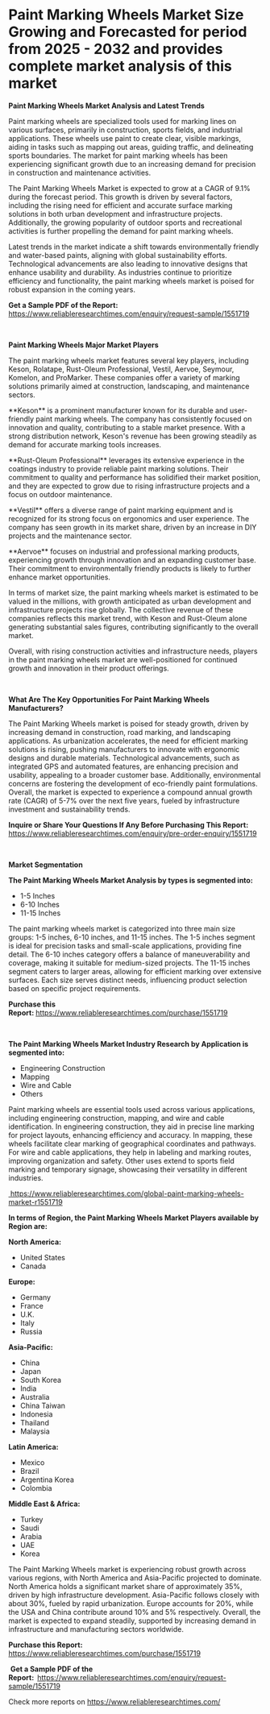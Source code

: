 <p><h1>Paint Marking Wheels Market Size Growing and Forecasted for period from 2025 - 2032 and provides complete market analysis of this market</h1></p><p><strong>Paint Marking Wheels Market Analysis and Latest Trends</strong></p>
<p><p>Paint marking wheels are specialized tools used for marking lines on various surfaces, primarily in construction, sports fields, and industrial applications. These wheels use paint to create clear, visible markings, aiding in tasks such as mapping out areas, guiding traffic, and delineating sports boundaries. The market for paint marking wheels has been experiencing significant growth due to an increasing demand for precision in construction and maintenance activities.</p><p>The Paint Marking Wheels Market is expected to grow at a CAGR of 9.1% during the forecast period. This growth is driven by several factors, including the rising need for efficient and accurate surface marking solutions in both urban development and infrastructure projects. Additionally, the growing popularity of outdoor sports and recreational activities is further propelling the demand for paint marking wheels.</p><p>Latest trends in the market indicate a shift towards environmentally friendly and water-based paints, aligning with global sustainability efforts. Technological advancements are also leading to innovative designs that enhance usability and durability. As industries continue to prioritize efficiency and functionality, the paint marking wheels market is poised for robust expansion in the coming years.</p></p>
<p><strong>Get a Sample PDF of the Report:&nbsp;</strong> <a href="https://www.reliableresearchtimes.com/enquiry/request-sample/1551719?utm_campaign=3031&utm_medium=2&utm_source=Github&utm_content=ia&utm_term=05042025&utm_id=paint-marking-wheels">https://www.reliableresearchtimes.com/enquiry/request-sample/1551719</a></p>
<p>&nbsp;</p>
<p><strong>Paint Marking Wheels Major Market Players</strong></p>
<p><p>The paint marking wheels market features several key players, including Keson, Rolatape, Rust-Oleum Professional, Vestil, Aervoe, Seymour, Komelon, and ProMarker. These companies offer a variety of marking solutions primarily aimed at construction, landscaping, and maintenance sectors.</p><p>**Keson** is a prominent manufacturer known for its durable and user-friendly paint marking wheels. The company has consistently focused on innovation and quality, contributing to a stable market presence. With a strong distribution network, Keson's revenue has been growing steadily as demand for accurate marking tools increases.</p><p>**Rust-Oleum Professional** leverages its extensive experience in the coatings industry to provide reliable paint marking solutions. Their commitment to quality and performance has solidified their market position, and they are expected to grow due to rising infrastructure projects and a focus on outdoor maintenance.</p><p>**Vestil** offers a diverse range of paint marking equipment and is recognized for its strong focus on ergonomics and user experience. The company has seen growth in its market share, driven by an increase in DIY projects and the maintenance sector.</p><p>**Aervoe** focuses on industrial and professional marking products, experiencing growth through innovation and an expanding customer base. Their commitment to environmentally friendly products is likely to further enhance market opportunities.</p><p>In terms of market size, the paint marking wheels market is estimated to be valued in the millions, with growth anticipated as urban development and infrastructure projects rise globally. The collective revenue of these companies reflects this market trend, with Keson and Rust-Oleum alone generating substantial sales figures, contributing significantly to the overall market.</p><p>Overall, with rising construction activities and infrastructure needs, players in the paint marking wheels market are well-positioned for continued growth and innovation in their product offerings.</p></p>
<p>&nbsp;</p>
<p><strong>What Are The Key Opportunities For Paint Marking Wheels Manufacturers?</strong></p>
<p><p>The Paint Marking Wheels market is poised for steady growth, driven by increasing demand in construction, road marking, and landscaping applications. As urbanization accelerates, the need for efficient marking solutions is rising, pushing manufacturers to innovate with ergonomic designs and durable materials. Technological advancements, such as integrated GPS and automated features, are enhancing precision and usability, appealing to a broader customer base. Additionally, environmental concerns are fostering the development of eco-friendly paint formulations. Overall, the market is expected to experience a compound annual growth rate (CAGR) of 5-7% over the next five years, fueled by infrastructure investment and sustainability trends.</p></p>
<p><strong>Inquire or Share Your Questions If Any Before Purchasing This Report:</strong> <a href="https://www.reliableresearchtimes.com/enquiry/pre-order-enquiry/1551719?utm_campaign=3031&utm_medium=2&utm_source=Github&utm_content=ia&utm_term=05042025&utm_id=paint-marking-wheels">https://www.reliableresearchtimes.com/enquiry/pre-order-enquiry/1551719</a></p>
<p>&nbsp;</p>
<p><strong>Market Segmentation</strong></p>
<p><strong>The Paint Marking Wheels Market Analysis by types is segmented into:</strong></p>
<p><ul><li>1-5 Inches</li><li>6-10 Inches</li><li>11-15 Inches</li></ul></p>
<p><p>The paint marking wheels market is categorized into three main size groups: 1-5 inches, 6-10 inches, and 11-15 inches. The 1-5 inches segment is ideal for precision tasks and small-scale applications, providing fine detail. The 6-10 inches category offers a balance of maneuverability and coverage, making it suitable for medium-sized projects. The 11-15 inches segment caters to larger areas, allowing for efficient marking over extensive surfaces. Each size serves distinct needs, influencing product selection based on specific project requirements.</p></p>
<p><strong>Purchase this Report:&nbsp;</strong><a href="https://www.reliableresearchtimes.com/purchase/1551719?utm_campaign=3031&utm_medium=2&utm_source=Github&utm_content=ia&utm_term=05042025&utm_id=paint-marking-wheels">https://www.reliableresearchtimes.com/purchase/1551719</a></p>
<p>&nbsp;</p>
<p><strong>The Paint Marking Wheels Market Industry Research by Application is segmented into:</strong></p>
<p><ul><li>Engineering Construction</li><li>Mapping</li><li>Wire and Cable</li><li>Others</li></ul></p>
<p><p>Paint marking wheels are essential tools used across various applications, including engineering construction, mapping, and wire and cable identification. In engineering construction, they aid in precise line marking for project layouts, enhancing efficiency and accuracy. In mapping, these wheels facilitate clear marking of geographical coordinates and pathways. For wire and cable applications, they help in labeling and marking routes, improving organization and safety. Other uses extend to sports field marking and temporary signage, showcasing their versatility in different industries.</p></p>
<p><a href="https://www.reliableresearchtimes.com/global-paint-marking-wheels-market-r1551719?utm_campaign=3031&utm_medium=2&utm_source=Github&utm_content=ia&utm_term=05042025&utm_id=paint-marking-wheels">&nbsp;https://www.reliableresearchtimes.com/global-paint-marking-wheels-market-r1551719</a></p>
<p><strong>In terms of Region, the Paint Marking Wheels Market Players available by Region are:</strong></p>
<p>
    <p> <strong> North America: </strong>
        <ul>
            <li>United States</li>
            <li>Canada</li>
        </ul>
        </p> 
    <p> <strong> Europe: </strong>
        <ul>
            <li>Germany</li>
            <li>France</li>
            <li>U.K.</li>
            <li>Italy</li>
            <li>Russia</li>
        </ul>
        </p> 
    <p> <strong> Asia-Pacific: </strong>
        <ul>
            <li>China</li>
            <li>Japan</li>
            <li>South Korea</li>
            <li>India</li>
            <li>Australia</li>
            <li>China Taiwan</li>
            <li>Indonesia</li>
            <li>Thailand</li>
            <li>Malaysia</li>
        </ul>
        </p> 
    <p> <strong> Latin America: </strong>
        <ul>
            <li>Mexico</li>
            <li>Brazil</li>
            <li>Argentina Korea</li>
            <li>Colombia</li>
        </ul>
        </p> 
    <p> <strong> Middle East & Africa: </strong>
        <ul>
            <li>Turkey</li>
            <li>Saudi</li>
            <li>Arabia</li>
            <li>UAE</li>
            <li>Korea</li>
        </ul>
    </p>
    </p>
<p><p>The Paint Marking Wheels market is experiencing robust growth across various regions, with North America and Asia-Pacific projected to dominate. North America holds a significant market share of approximately 35%, driven by high infrastructure development. Asia-Pacific follows closely with about 30%, fueled by rapid urbanization. Europe accounts for 20%, while the USA and China contribute around 10% and 5% respectively. Overall, the market is expected to expand steadily, supported by increasing demand in infrastructure and manufacturing sectors worldwide.</p></p>
<p><strong>Purchase this Report: </strong><a href="https://www.reliableresearchtimes.com/purchase/1551719?utm_campaign=3031&utm_medium=2&utm_source=Github&utm_content=ia&utm_term=05042025&utm_id=paint-marking-wheels">https://www.reliableresearchtimes.com/purchase/1551719</a></p>
<p>&nbsp;<strong>Get a Sample PDF of the Report:&nbsp;&nbsp;</strong><a href="https://www.reliableresearchtimes.com/enquiry/request-sample/1551719?utm_campaign=3031&utm_medium=2&utm_source=Github&utm_content=ia&utm_term=05042025&utm_id=paint-marking-wheels">https://www.reliableresearchtimes.com/enquiry/request-sample/1551719</a></p>
<p><strong></strong></p>
<p>Check more reports on <a href="https://www.reliableresearchtimes.com/?utm_campaign=3031&utm_medium=2&utm_source=Github&utm_content=ia&utm_term=05042025&utm_id=paint-marking-wheels">https://www.reliableresearchtimes.com/</a></p>